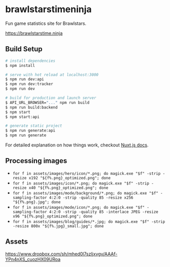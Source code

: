 # brawlstarstimeninja

Fun game statistics site for Brawlstars.

https://brawlstarstime.ninja

## Build Setup

``` bash
# install dependencies
$ npm install

# serve with hot reload at localhost:3000
$ npm run dev:api
$ npm run dev:tracker
$ npm run dev

# build for production and launch server
$ API_URL_BROWSER="..." npm run build
$ npm run build:backend
$ npm start
$ npm start:api

# generate static project
$ npm run generate:api
$ npm run generate
```

For detailed explanation on how things work, checkout [Nuxt.js docs](https://nuxtjs.org).

## Processing images

* `for f in assets/images/hero/icon/*.png; do magick.exe "$f" -strip -resize x192 "${f%.png}_optimized.png"; done` 
* `for f in assets/images/icon/*.png; do magick.exe "$f" -strip -resize x40 "${f%.png}_optimized.png"; done`
* `for f in assets/images/mode/background/*.png; do magick.exe "$f" -sampling-factor 4:2:0 -strip -quality 85 -resize x256 "${f%.png}.jpg"; done`
* `for f in assets/images/mode/icon/*.png; do magick.exe "$f" -sampling-factor 4:2:0 -strip -quality 85 -interlace JPEG -resize x96 "${f%.png}_optimized.png"; done`
* `for f in assets/images/blog/guides/*.jpg; do magick.exe "$f" -strip -resize 800x "${f%.jpg}_small.jpg"; done`

## Assets

https://www.dropbox.com/sh/mhed0l7szljxvgv/AAAf-YPn4nXS_cuozHX09URoa

